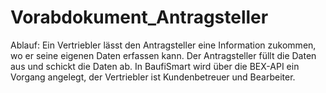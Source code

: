 # Vorabdokument_Antragsteller
Ablauf: Ein Vertriebler lässt den Antragsteller eine Information zukommen, wo er seine eigenen Daten erfassen kann. Der Antragsteller füllt die Daten aus und schickt die Daten ab. In BaufiSmart wird über die BEX-API ein Vorgang angelegt, der Vertriebler ist Kundenbetreuer und Bearbeiter.
